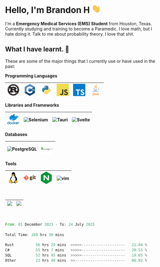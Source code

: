 
<h1>Hello, I'm Brandon H <img  src="https://raw.githubusercontent.com/ABSphreak/ABSphreak/master/gifs/Hi.gif" width="30px"></h1>

I'm a **Emergency Medical Services (EMS) Student** from Houston, Texas. Currently studying and training to become a Paramedic. 
I love math, but I hate doing it. Talk to me about probability theory. I love that shit.

## What I have learnt. 🧠

These are some of the major things that I currently use or have used in the past:


**Programming Languages**

<img title="Rust" alt="Rust" width="40px" src="https://raw.githubusercontent.com/github/explore/main/topics/rust/rust.png">|<img title="Cpp" alt="Cpp" width="40px" src="https://raw.githubusercontent.com/github/explore/main/topics/cpp/cpp.png">|<img title="Python" alt="Python" width="40px" src="https://raw.githubusercontent.com/github/explore/master/topics/python/python.png" />|<img alt="JS" title="JavaScript" width="40px" src="https://raw.githubusercontent.com/github/explore/master/topics/javascript/javascript.png">|<img alt="Typescript" title="Typescript" width="40px" src="https://raw.githubusercontent.com/github/explore/main/topics/typescript/typescript.png">|<img title="Java" alt="Java" width="40px" src="https://raw.githubusercontent.com/github/explore/master/topics/java/java.png">
|--|--|--|--|--|--|

**Libraries and Frameworks**

|<img title="Docker" alt="Docker" width="40px" src="https://raw.githubusercontent.com/github/explore/master/topics/docker/docker.png">|<img title="Selenium" alt="Selenium" width="40px" src="https://img.icons8.com/color/48/000000/selenium-test-automation.png">|<img title="Tauri" alt="Tauri" width="40px" src="https://avatars.githubusercontent.com/u/54536011?s=200&v=4">|<img title="Svelte" alt="Svelte" width="40px" src="https://avatars.githubusercontent.com/u/23617963?s=200&v=4">
|--|--|--|--|


**Databases**

<img title="PostgreSQL" alt="PostgreSQL" width="40px" src="https://avatars.githubusercontent.com/u/177543?s=200&v=4">|<img title="MongoDB" alt="MongoDB" width="40px" src="https://raw.githubusercontent.com/github/explore/master/topics/mongodb/mongodb.png"> <br>
|--|--|

**Tools**

<img title="Linux" alt="Linux" width="40px" src="https://raw.githubusercontent.com/github/explore/80688e429a7d4ef2fca1e82350fe8e3517d3494d/topics/linux/linux.png">|<img title="git" alt="git" width="40px" src="https://raw.githubusercontent.com/github/explore/master/topics/git/git.png">|<img title="Nginx" alt="Nginx" width="40px" src="https://raw.githubusercontent.com/github/explore/85cceaeeaf993ca35664dc37ea24f9237fbbfc14/topics/nginx/nginx.png">|<img title="vim" alt="vim" width="40px" src="https://upload.wikimedia.org/wikipedia/commons/thumb/9/9f/Vimlogo.svg/544px-Vimlogo.svg.png">
|--|--|--|--|
<br>

<img src="https://github-readme-stats.vercel.app/api?username=brandon-huu&show_icons=true&theme=radical&include_all_commits=true" style="display:inline-block;">|<img src="https://github-readme-stats.vercel.app/api/top-langs/?username=Brandon-Huu&layout=compact" style="display:inline-block;" />
|--|--|

<br>
<!--START_SECTION:waka-->

```rust
From: 01 December 2023 - To: 24 July 2025

Total Time: 268 hrs 30 mins

Rust          56 hrs 29 mins  >>>>>--------------------   21.04 %
C#            55 hrs 7 mins   >>>>>--------------------   20.53 %
SQL           52 hrs 45 mins  >>>>>--------------------   19.65 %
Other         23 hrs 40 mins  >>-----------------------   08.82 %
```

<!--END_SECTION:waka-->
